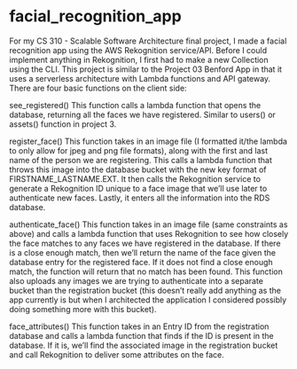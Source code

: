 # facial_recognition_app

For my CS 310 - Scalable Software Architecture final project, I made a facial recognition app using the AWS Rekognition service/API. Before I could implement anything in Rekognition, I first had to make a new Collection using the CLI. This project is similar to the Project 03 Benford App in that it uses a serverless architecture with Lambda functions and API gateway. There are four basic functions on the client side:

see_registered()
This function calls a lambda function that opens the database, returning all the faces we have 
registered. Similar to users() or assets() function in project 3. 

register_face()
This function takes in an image file (I formatted it/the lambda to only allow for jpeg and png
file formats), along with the first and last name of the person we are registering. This calls a lambda function that throws this image into the database bucket with the new key format of FIRSTNAME_LASTNAME.EXT. It then calls the Rekognition service to generate a Rekognition ID unique to a face image that we’ll use later to authenticate new faces. Lastly, it enters all the information into the RDS database. 

authenticate_face()
		This function takes in an image file (same constraints as above) and calls a lambda function that uses Rekognition to see how closely the face matches to any faces we have registered in the database. If there is a close enough match, then we’ll return the name of the face given the database entry for the registered face. If it does not find a close enough match, the function will return that no match has been found. This function also uploads any images we are trying to authenticate into a separate bucket than the registration bucket (this doesn’t really add anything as the app currently is but when I architected the application I considered possibly doing something more with this bucket). 

face_attributes()
This function takes in an Entry ID from the registration database and calls a lambda function 
that finds if the ID is present in the database. If it is, we’ll find the associated image in the registration bucket and call Rekognition to deliver some attributes on the face. 
